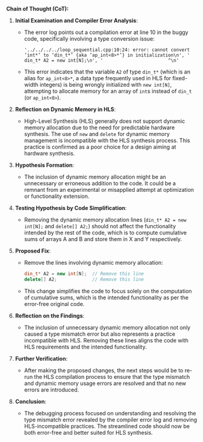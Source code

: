 **Chain of Thought (CoT):**

1. **Initial Examination and Compiler Error Analysis**:
   - The error log points out a compilation error at line 10 in the buggy code, specifically involving a type conversion issue:
     ```text
     '../../../../loop_sequential.cpp:10:24: error: cannot convert ‘int*’ to ‘din_t*’ {aka ‘ap_int<8>*’} in initialization\n', '   din_t* A2 = new int[N];\n', '                        ^\n'
     ```
   - This error indicates that the variable `A2` of type `din_t*` (which is an alias for `ap_int<8>*`, a data type frequently used in HLS for fixed-width integers) is being wrongly initialized with `new int[N]`, attempting to allocate memory for an array of `int`s instead of `din_t` (or `ap_int<8>`).

2. **Reflection on Dynamic Memory in HLS**:
   - High-Level Synthesis (HLS) generally does not support dynamic memory allocation due to the need for predictable hardware synthesis. The use of `new` and `delete` for dynamic memory management is incompatible with the HLS synthesis process. This practice is confirmed as a poor choice for a design aiming at hardware synthesis.

3. **Hypothesis Formation**:
   - The inclusion of dynamic memory allocation might be an unnecessary or erroneous addition to the code. It could be a remnant from an experimental or misapplied attempt at optimization or functionality extension.

4. **Testing Hypothesis by Code Simplification**:
   - Removing the dynamic memory allocation lines (`din_t* A2 = new int[N];` and `delete[] A2;`) should not affect the functionality intended by the rest of the code, which is to compute cumulative sums of arrays A and B and store them in X and Y respectively.

5. **Proposed Fix**:
   - Remove the lines involving dynamic memory allocation:
     ```cpp
     din_t* A2 = new int[N];  // Remove this line
     delete[] A2;             // Remove this line
     ```
   - This change simplifies the code to focus solely on the computation of cumulative sums, which is the intended functionality as per the error-free original code.

6. **Reflection on the Findings**:
   - The inclusion of unnecessary dynamic memory allocation not only caused a type mismatch error but also represents a practice incompatible with HLS. Removing these lines aligns the code with HLS requirements and the intended functionality.

7. **Further Verification**:
   - After making the proposed changes, the next steps would be to re-run the HLS compilation process to ensure that the type mismatch and dynamic memory usage errors are resolved and that no new errors are introduced.

8. **Conclusion**:
   - The debugging process focused on understanding and resolving the type mismatch error revealed by the compiler error log and removing HLS-incompatible practices. The streamlined code should now be both error-free and better suited for HLS synthesis.